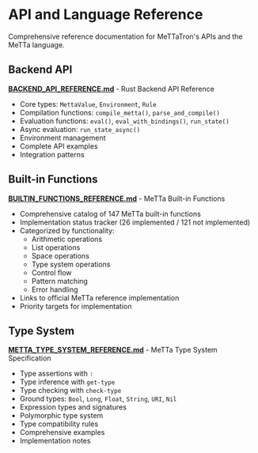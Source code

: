# API and Language Reference

Comprehensive reference documentation for MeTTaTron's APIs and the MeTTa language.

## Backend API

**[BACKEND_API_REFERENCE.md](BACKEND_API_REFERENCE.md)** - Rust Backend API Reference
- Core types: `MettaValue`, `Environment`, `Rule`
- Compilation functions: `compile_metta()`, `parse_and_compile()`
- Evaluation functions: `eval()`, `eval_with_bindings()`, `run_state()`
- Async evaluation: `run_state_async()`
- Environment management
- Complete API examples
- Integration patterns

## Built-in Functions

**[BUILTIN_FUNCTIONS_REFERENCE.md](BUILTIN_FUNCTIONS_REFERENCE.md)** - MeTTa Built-in Functions
- Comprehensive catalog of 147 MeTTa built-in functions
- Implementation status tracker (26 implemented / 121 not implemented)
- Categorized by functionality:
  - Arithmetic operations
  - List operations
  - Space operations
  - Type system operations
  - Control flow
  - Pattern matching
  - Error handling
- Links to official MeTTa reference implementation
- Priority targets for implementation

## Type System

**[METTA_TYPE_SYSTEM_REFERENCE.md](METTA_TYPE_SYSTEM_REFERENCE.md)** - MeTTa Type System Specification
- Type assertions with `:`
- Type inference with `get-type`
- Type checking with `check-type`
- Ground types: `Bool`, `Long`, `Float`, `String`, `URI`, `Nil`
- Expression types and signatures
- Polymorphic type system
- Type compatibility rules
- Comprehensive examples
- Implementation notes
